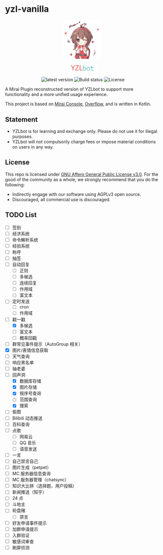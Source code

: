 # yzl-vanilla

<div align="center">
  <p><img width="25%" src=".github/header1.png" alt="logo"></p>
  <p><img width="20%" src=".github/header2.png" alt="logo"></p>
  <img src="https://img.shields.io/github/last-commit/YZLbot/yzl-vanilla" alt=""/>
  <img src="https://img.shields.io/github/release/YZLbot/yzl-vanilla" alt="latest version" />
  <img src="https://img.shields.io/github/actions/workflow/status/YZLbot/yzl-vanilla/Gradle%20CI.yml?branch=master" alt="Build status"/>
  <img src="https://img.shields.io/github/license/YZLbot/yzl-vanilla" alt="License"/>
</div>

A Mirai Plugin reconstructed version of YZLbot to support more functionality and a more unified usage experience.

This project is based on [Mirai Console](https://github.com/mamoe/mirai), [Overflow](https://github.com/MrXiaoM/Overflow), and is written in Kotlin.

## Statement

- YZLbot is for learning and exchange only. Please do not use it for illegal purposes.
- YZLbot will not compulsorily charge fees or impose material conditions on users in any way. 

## License

This repo is licensed under [GNU Affero General Public License v3.0](/LICENSE).
For the good of the community as a whole, we strongly recommend that you do the following:

- Indirectly engage with our software using AGPLv3 open source.
- Discouraged, all commercial use is discouraged.

## TODO List

- [ ] 签到
- [ ] 经济系统
- [ ] 命令解析系统
- [ ] 经验系统
- [ ] 称呼
- [ ] 抽签
- [ ] 自动回复
  - [ ] 正则
  - [ ] 多候选
  - [ ] 连续回复
  - [ ] 作用域
  - [ ] 富文本
- [ ] 定时发送
  - [ ] cron
  - [ ] 作用域
- [ ] 戳一戳
  - [x] 多候选
  - [ ] 富文本
  - [ ] 概率回戳
- [ ] 群常见事件提示（AutoGroup 相关）
- [x] 图片/表情信息获取
- [ ] 天气查询
- [ ] 响应黑名单
- [ ] 抽老婆
- [ ] 回声洞
  - [x] 数据库存储
  - [x] 图片存储
  - [x] 按序号查询
  - [ ] 范围查询
  - [x] 搜索
- [ ] 偷图
- [ ] Bilibili 动态推送
- [ ] 百科查询
- [ ] 点歌
  - [ ] 网易云
  - [ ] QQ 音乐
  - [ ] 语音发送
- [ ] 一言
- [ ] 自己禁言自己
- [ ] 图片生成（petpet）
- [ ] MC 服务器信息查询
- [ ] MC 服务器管理（chatsync）
- [ ] 知识大比拼（选择题，用户投稿）
- [ ] 新闻推送（知乎）
- [ ] 24 点
- [ ] 斗地主
- [ ] 轮盘赌
  - [ ] 禁言
- [ ] 好友申请事件提示
- [ ] 加群申请提示
- [ ] 入群验证
- [ ] 敏感词审查
- [ ] 刷屏侦测

